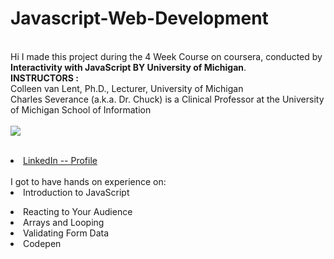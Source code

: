 # Javascript-Web-Development

<br>Hi I made this project during the 4 Week Course on coursera, conducted by <b>Interactivity with JavaScript BY University of Michigan</b>.
<br><b>INSTRUCTORS : </b>
<br>Colleen van Lent, Ph.D., Lecturer, University of Michigan
<br>Charles Severance (a.k.a. Dr. Chuck) is a Clinical Professor at the University of Michigan School of Information
<br><br><img src="https://d3njjcbhbojbot.cloudfront.net/api/utilities/v1/imageproxy/https://coursera-course-photos.s3.amazonaws.com/d7/216ee0502611e5ab137970bddb1c09/javascript_thumnail_1x1.png?auto=format%2Ccompress&dpr=1">
<br><br><li><a href="https://www.linkedin.com/in/mayank-kothari-57100a1b4/">LinkedIn -- Profile</a>
<br><br>I got to have hands on experience on:
<br><li>Introduction to JavaScript
<li>Reacting to Your Audience
<li>Arrays and Looping
<li>Validating Form Data
<li>Codepen
